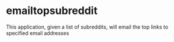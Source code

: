 # emailtopsubreddit
This application, given a list of subreddits, will email the top links to specified email addresses
